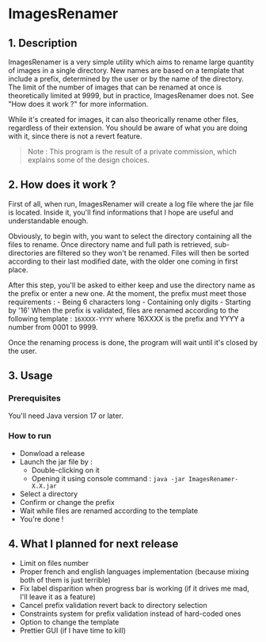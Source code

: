 # ImagesRenamer

## 1. Description

ImagesRenamer is a very simple utility which aims to rename large quantity of images in a single directory.
New names are based on a template that include a prefix, determined by the user or by the name of the directory.
The limit of the number of images that can be renamed at once is theoretically limited at 9999,
but in practice, ImagesRenamer does not. See "How does it work ?" for more information.

While it's created for images, it can also theorically rename other files, regardless of their extension.
You should be aware of what you are doing with it, since there is not a revert feature.

> Note : This program is the result of a private commission, which explains some of the design choices.

## 2. How does it work ?

First of all, when run, ImagesRenamer will create a log file where the jar file is located.
Inside it, you'll find informations that I hope are useful and understandable enough.

Obviously, to begin with, you want to select the directory containing all the files to rename.
Once directory name and full path is retrieved, sub-directories are filtered so they won't be renamed.
Files will then be sorted according to their last modified date, with the older one coming in first place.

After this step, you'll be asked to either keep and use the directory name as the prefix or enter a new one.
At the moment, the prefix must meet those requirements :
	- Being 6 characters long
	- Containing only digits
	- Starting by '16'
When the prefix is validated, files are renamed according to the following template :
`16XXXX-YYYY` where 16XXXX is the prefix and YYYY a number from 0001 to 9999.

Once the renaming process is done, the program will wait until it's closed by the user.

## 3. Usage
### Prerequisites
You'll need Java version 17 or later.

### How to run
- Donwload a release
- Launch the jar file by :
	- Double-clicking on it
	- Opening it using console command : `java -jar ImagesRenamer-X.X.jar`
- Select a directory
- Confirm or change the prefix
- Wait while files are renamed according to the template
- You're done !

## 4. What I planned for next release

- Limit on files number
- Proper french and english languages implementation (because mixing both of them is just terrible)
- Fix label disparition when progress bar is working (if it drives me mad, I'll leave it as a feature)
- Cancel prefix validation revert back to directory selection
- Constraints system for prefix validation instead of hard-coded ones
- Option to change the template
- Prettier GUI (if I have time to kill)
